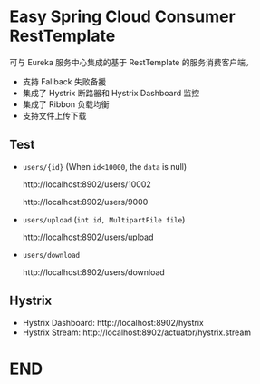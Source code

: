 # Easy Spring Cloud Consumer RestTemplate

可与 Eureka 服务中心集成的基于 RestTemplate 的服务消费客户端。
	
 - 支持 Fallback 失败备援
 - 集成了 Hystrix 断路器和 Hystrix Dashboard 监控
 - 集成了 Ribbon 负载均衡
 - 支持文件上传下载

## Test

- `users/{id}` (When `id<10000`, the `data` is null)

	http://localhost:8902/users/10002
	
	http://localhost:8902/users/9000 

- `users/upload` (`int id, MultipartFile file`)

	http://localhost:8902/users/upload
	
- `users/download`

	http://localhost:8902/users/download
	
## Hystrix

- Hystrix Dashboard: http://localhost:8902/hystrix
- Hystrix Stream: http://localhost:8902/actuator/hystrix.stream

# END
